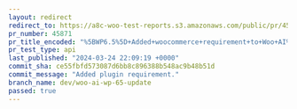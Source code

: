 ```yaml
---
layout: redirect
redirect_to: https://a8c-woo-test-reports.s3.amazonaws.com/public/pr/45871/api/index.html
pr_number: 45871
pr_title_encoded: "%5BWP6.5%5D+Added+woocommerce+requirement+to+Woo+AI%27s+header."
pr_test_type: api
last_published: "2024-03-24 22:09:19 +0000"
commit_sha: ce55fbfd573087d6bb8c896388b548ac9b48b51d
commit_message: "Added plugin requirement."
branch_name: dev/woo-ai-wp-65-update
passed: true
---
```

